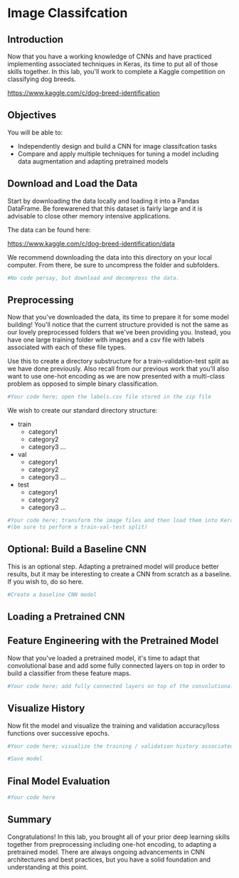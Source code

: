 
# Image Classifcation

## Introduction

Now that you have a working knowledge of CNNs and have practiced implementing associated techniques in Keras, its time to put all of those skills together. In this lab, you'll work to complete a Kaggle competition on classifying dog breeds.

https://www.kaggle.com/c/dog-breed-identification

## Objectives

You will be able to:
* Independently design and build a CNN for image classifcation tasks
* Compare and apply multiple techniques for tuning a model including data augmentation and adapting pretrained models

## Download and Load the Data

Start by downloading the data locally and loading it into a Pandas DataFrame. Be forewarened that this dataset is fairly large and it is advisable to close other memory intensive applications.

The data can be found here:

https://www.kaggle.com/c/dog-breed-identification/data

We recommend downloading the data into this directory on your local computer. From there, be sure to uncompress the folder and subfolders.


```python
#No code persay, but download and decompress the data.
```

## Preprocessing

Now that you've downloaded the data, its time to prepare it for some model building! You'll notice that the current structure provided is not the same as our lovely preprocessed folders that we've been providing you. Instead, you have one large training folder with images and a csv file with labels associated with each of these file types. 

Use this to create a directory substructure for a train-validation-test split as we have done previously. Also recall from our previous work that you'll also want to use one-hot encoding as we are now presented with a multi-class problem as opposed to simple binary classification.


```python
#Your code here; open the labels.csv file stored in the zip file
```

We wish to create our standard directory structure:
* train
    * category1
    * category2
    * category3
    ...
* val
    * category1
    * category2
    * category3
    ...
* test 
    * category1
    * category2
    * category3
    ...  


```python
#Your code here; transform the image files and then load them into Keras as tensors 
#(be sure to perform a train-val-test split)
```

## Optional: Build a Baseline CNN

This is an optional step. Adapting a pretrained model will produce better results, but it may be interesting to create a CNN from scratch as a baseline. If you wish to, do so here.


```python
#Create a baseline CNN model
```

## Loading a Pretrained CNN

## Feature Engineering with the Pretrained Model

Now that you've loaded a pretrained model, it's time to adapt that convolutional base and add some fully connected layers on top in order to build a classifier from these feature maps.


```python
#Your code here; add fully connected layers on top of the convolutional base
```

## Visualize History

Now fit the model and visualize the training and validation accuracy/loss functions over successive epochs.


```python
#Your code here; visualize the training / validation history associated with fitting the model.
```


```python
#Save model
```

## Final Model Evaluation


```python
#Your code here
```

## Summary

Congratulations! In this lab, you brought all of your prior deep learning skills together from preprocessing including one-hot encoding, to adapting a pretrained model. There are always ongoing advancements in CNN architectures and best practices, but you have a solid foundation and understanding at this point.
